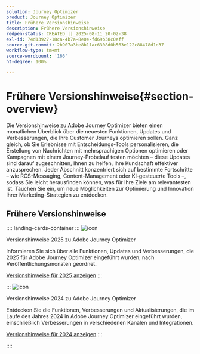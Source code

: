 ```yaml
---
solution: Journey Optimizer
product: Journey Optimizer
title: Frühere Versionshinweise
description: Frühere Versionshinweise
redpen-status: CREATED_||_2025-08-11_20-02-38
exl-id: 74d13927-18ca-4b7a-8e0e-fd69b38c0eff
source-git-commit: 2b907a3be8b11ac6308d0b563e122c88478d1d37
workflow-type: tm+mt
source-wordcount: '166'
ht-degree: 100%

---
```


# Frühere Versionshinweise{#section-overview}

Die Versionshinweise zu Adobe Journey Optimizer bieten einen monatlichen Überblick über die neuesten Funktionen, Updates und Verbesserungen, die Ihre Customer Journeys optimieren sollen. Ganz gleich, ob Sie Erlebnisse mit Entscheidungs-Tools personalisieren, die Erstellung von Nachrichten mit mehrsprachigen Optionen optimieren oder Kampagnen mit einem Journey-Probelauf testen möchten – diese Updates sind darauf zugeschnitten, Ihnen zu helfen, Ihre Kundschaft effektiver anzusprechen. Jeder Abschnitt konzentriert sich auf bestimmte Fortschritte – wie RCS-Messaging, Content-Management oder KI-gesteuerte Tools –, sodass Sie leicht herausfinden können, was für Ihre Ziele am relevantesten ist. Tauchen Sie ein, um neue Möglichkeiten zur Optimierung und Innovation Ihrer Marketing-Strategien zu entdecken.

## Frühere Versionshinweise

:::: landing-cards-container
:::
![icon](https://cdn.experienceleague.adobe.com/icons/list-check.svg)

Versionshinweise 2025 zu Adobe Journey Optimizer

Informieren Sie sich über alle Funktionen, Updates und Verbesserungen, die 2025 für Adobe Journey Optimizer eingeführt wurden, nach Veröffentlichungsmonaten geordnet.

[Versionshinweise für 2025 anzeigen](../using/rn/release-notes-2025.md)
:::

:::
![icon](https://cdn.experienceleague.adobe.com/icons/list-check.svg)

Versionshinweise 2024 zu Adobe Journey Optimizer

Entdecken Sie die Funktionen, Verbesserungen und Aktualisierungen, die im Laufe des Jahres 2024 in Adobe Journey Optimizer eingeführt wurden, einschließlich Verbesserungen in verschiedenen Kanälen und Integrationen.

[Versionshinweise für 2024 anzeigen](../using/rn/release-notes-2024.md)
:::

::::
